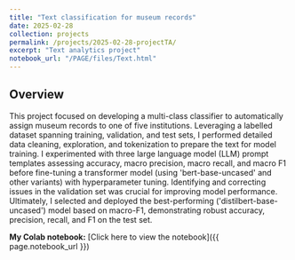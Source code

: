 ```yaml
---
title: "Text classification for museum records"
date: 2025-02-28
collection: projects
permalink: /projects/2025-02-28-projectTA/
excerpt: "Text analytics project"
notebook_url: "/PAGE/files/Text.html"
---
```

## Overview

This project focused on developing a multi-class classifier to automatically assign museum records to one of five institutions. 
Leveraging a labelled dataset spanning training, validation, and test sets, I performed detailed data cleaning, exploration, and tokenization to prepare the text for model training. 
I experimented with three large language model (LLM) prompt templates assessing accuracy, macro precision, macro recall, and macro F1 before fine-tuning a transformer model (using 'bert-base-uncased' and other variants) with hyperparameter tuning. 
Identifying and correcting issues in the validation set was crucial for improving model performance. Ultimately, I selected and deployed the best-performing ('distilbert-base-uncased') model based on macro-F1, demonstrating robust accuracy, precision, recall, and F1 on the test set.

**My Colab notebook:** [Click here to view the notebook]({{ page.notebook_url }})
